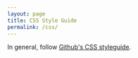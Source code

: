 ```yaml
---
layout: page
title: CSS Style Guide
permalink: /css/
---
```


In general, follow [Github's CSS styleguide](https://github.com/styleguide/css).
